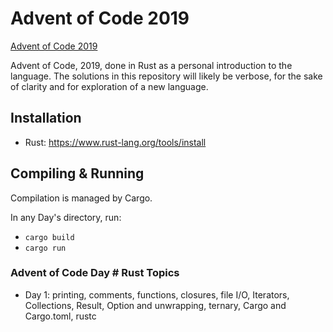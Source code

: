 # Advent of Code 2019

[Advent of Code 2019](https://adventofcode.com/2019/day/1)

Advent of Code, 2019, done in Rust as a personal introduction to the language. The solutions in this repository will likely be verbose, for the sake of clarity and for exploration of a new language.


## Installation

- Rust: https://www.rust-lang.org/tools/install

## Compiling & Running

Compilation is managed by Cargo.

In any Day's directory, run:

- `cargo build`
- `cargo run`


### Advent of Code Day # Rust Topics

- Day 1: printing, comments, functions, closures, file I/O, Iterators, Collections, Result, Option and unwrapping, ternary, Cargo and Cargo.toml, rustc